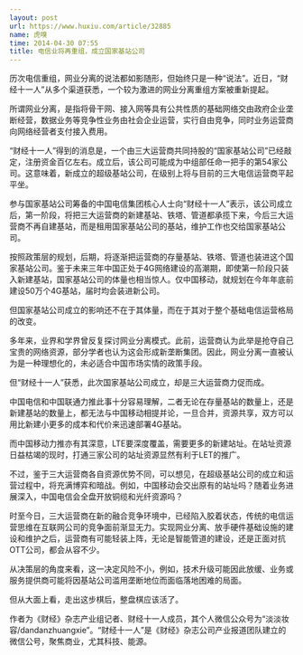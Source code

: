 ```yaml
---
layout: post
url: https://www.huxiu.com/article/32885
name: 虎嗅
time: 2014-04-30 07:55
title: 电信业将再重组，成立国家基站公司
---
```

历次电信重组，网业分离的说法都如影随形，但始终只是一种“说法”。近日，“财经十一人”从多个渠道获悉，一个较为激进的网业分离重组方案被重新提起。

所谓网业分离，是指将骨干网、接入网等具有公共性质的基础网络交由政府企业垄断经营，数据业务等竞争性业务由社会企业运营，实行自由竞争，同时业务运营商向网络经营者支付接入费用。

“财经十一人”得到的消息是，一个由三大运营商共同持股的“国家基站公司”已经敲定，注册资金百亿左右。成立后，该公司可能成为中组部任命一把手的第54家公司。这意味着，新成立的超级基站公司，在级别上将与目前的三大电信运营商平起平坐。

参与国家基站公司筹备的中国电信集团核心人士向“财经十一人”表示，该公司成立后，第一阶段，将把三大运营商的新建基站、铁塔、管道都承揽下来，今后三大运营商不再自建基站，而是租用国家基站公司的基站，维护工作也交给国家基站公司。

按照政策层的规划，后期，将逐渐把运营商的存量基站、铁塔、管道也装进这个国家基站公司。鉴于未来三年中国正处于4G网络建设的高潮期，即使第一阶段只装入新建基站，国家基站公司的体量也相当惊人。仅中国移动，就规划在今年年底前建设50万个4G基站，届时均会装进新公司。

但国家基站公司成立的影响还不在于其体量，而在于其对于整个基础电信运营格局的改变。

多年来，业界和学界曾反复探讨网业分离模式。此前，运营商认为此举是抢夺自己宝贵的网络资源，部分学者也认为这会形成新垄断集团。因此，网业分离一直被认为是一种理想化的，未必适合中国市场实情的政策手段。

但“财经十一人”获悉，此次国家基站公司成立，却是三大运营商力促而成。

中国电信和中国联通力推此事十分容易理解，二者无论在存量基站的数量上，还是新建基站的数量上，都无法与中国移动相提并论，一旦合并，资源共享，双方可以用比新建小更多的成本和代价来迅速部署4G基站。

而中国移动力推亦有其深意，LTE要深度覆盖，需要更多的新建站址。在站址资源日益枯竭的现时，打通三家公司的站址资源显然有利于LET的推广。

不过，鉴于三大运营商各自资源优势不同，可以想见，在超级基站公司的成立和运营过程中，将充满博弈和暗战。例如，中国移动会交出原有的站址吗？随着业务进展深入，中国电信会全盘开放铜缆和光纤资源吗？

时至今日，三大运营商在新的融合竞争环境中，已经陷入胶着状态，传统的电信运营思维在互联网公司的竞争面前渐显无力。实现网业分离、放手硬件基础设施的建设和维护之后，运营商有可能轻装上阵，无论是智能管道的建设，还是正面对抗OTT公司，都会从容不少。

从决策层的角度来看，这一决定风险不小，例如，技术升级可能因此放缓、业务或服务提供商可能将因基站公司滥用垄断地位而面临落地困难的局面。

但从大面上看，走出这步棋后，整盘棋应该活了。

作者为《财经》杂志产业组记者、财经十一人成员，其个人微信公众号为“淡淡妆容/dandanzhuangxie”。“财经十一人”是《财经》杂志公司产业报道团队建立的微信公号，聚焦商业，尤其科技、能源。

